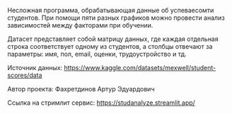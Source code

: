 Несложная программа, обрабатывающая данные об успеваесомти студентов.
При помощи пяти разных графиков можно провести анализ зависимостей между факторами при обучении.

Датасет представляет собой матрицу данных, где каждая отдельная строка соответствует одному из студентов,
а столбцы отвечают за параметры: имя, пол, email, оценки, трудоустройство и тд.

Источник данных: https://www.kaggle.com/datasets/mexwell/student-scores/data

Автор проекта: Фахретдинов Артур Эдуардович

Ссылка на стримлит сервис: https://studanalyze.streamlit.app/